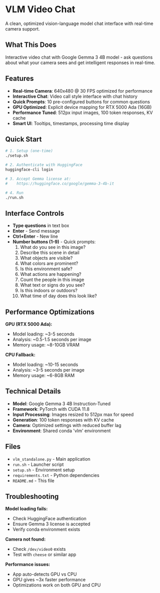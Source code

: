 # VLM Video Chat

A clean, optimized vision-language model chat interface with real-time camera support.

## What This Does

Interactive video chat with Google Gemma 3 4B model - ask questions about what your camera sees and get intelligent responses in real-time.

## Features

- **Real-time Camera**: 640x480 @ 30 FPS optimized for performance
- **Interactive Chat**: Video call style interface with chat history
- **Quick Prompts**: 10 pre-configured buttons for common questions
- **GPU Optimized**: Explicit device mapping for RTX 5000 Ada (16GB)
- **Performance Tuned**: 512px input images, 100 token responses, KV cache
- **Smart UI**: Tooltips, timestamps, processing time display

## Quick Start

```bash
# 1. Setup (one-time)
./setup.sh

# 2. Authenticate with HuggingFace
huggingface-cli login

# 3. Accept Gemma license at:
#    https://huggingface.co/google/gemma-3-4b-it

# 4. Run
./run.sh
```

## Interface Controls

- **Type questions** in text box
- **Enter** - Send message  
- **Ctrl+Enter** - New line
- **Number buttons (1-9)** - Quick prompts:
  1. What do you see in this image?
  2. Describe this scene in detail
  3. What objects are visible?
  4. What colors are prominent?
  5. Is this environment safe?
  6. What actions are happening?
  7. Count the people in this image
  8. What text or signs do you see?
  9. Is this indoors or outdoors?
  10. What time of day does this look like?

## Performance Optimizations

**GPU (RTX 5000 Ada):**
- Model loading: ~3-5 seconds
- Analysis: ~0.5-1.5 seconds per image
- Memory usage: ~8-10GB VRAM

**CPU Fallback:**
- Model loading: ~10-15 seconds
- Analysis: ~3-5 seconds per image
- Memory usage: ~6-8GB RAM

## Technical Details

- **Model**: Google Gemma 3 4B Instruction-Tuned
- **Framework**: PyTorch with CUDA 11.8
- **Input Processing**: Images resized to 512px max for speed
- **Generation**: 100 token responses with KV cache
- **Camera**: Optimized settings with reduced buffer lag
- **Environment**: Shared conda 'vlm' environment

## Files

- `vlm_standalone.py` - Main application
- `run.sh` - Launcher script  
- `setup.sh` - Environment setup
- `requirements.txt` - Python dependencies
- `README.md` - This file

## Troubleshooting

**Model loading fails:**
- Check HuggingFace authentication
- Ensure Gemma 3 license is accepted
- Verify conda environment exists

**Camera not found:**
- Check `/dev/video0` exists
- Test with `cheese` or similar app

**Performance issues:**
- App auto-detects GPU vs CPU
- GPU gives ~3x faster performance
- Optimizations work on both GPU and CPU